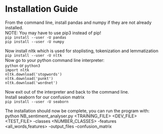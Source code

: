 # Installation Guide

From the command line, install pandas and numpy if they are not already installed.  
NOTE: You may have to use pip3 instead of pip!  
`pip install --user -U pandas`  
`pip install --user -U numpy`  
  
Now install nltk which is used for stoplisting, tokenization and lemmatization  
`pip install --user -U nltk`  
Now go to your python command line interpreter:  
`python` or `python3`  
`import nltk`  
`nltk.download('stopwords')`  
`nltk.download('punkt')`  
`nltk.download('wordnet')`  
  
Now exit out of the interpreter and back to the command line.  
Install seaborn for our confusion matrix  
`pip install --user -U seaborn`  
  
The installation should now be complete, you can run the program with:  
python NB_sentiment_analyser.py <TRAINING_FILE> <DEV_FILE> <TEST_FILE> -classes <NUMBER_CLASSES> -features <all_words,features> -output_files -confusion_matrix  
